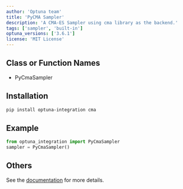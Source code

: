 ```yaml
---
author: 'Optuna team'
title: 'PyCMA Sampler'
description: 'A CMA-ES Sampler using cma library as the backend.'
tags: ['sampler', 'built-in']
optuna_versions: ['3.6.1']
license: 'MIT License'
---
```


## Class or Function Names
- PyCmaSampler

## Installation
```bash
pip install optuna-integration cma
```

## Example
```python
from optuna_integration import PyCmaSampler
sampler = PyCmaSampler()
```

## Others
See the [documentation](https://optuna-integration.readthedocs.io/en/latest/reference/generated/optuna_integration.PyCmaSampler.html) for more details.
